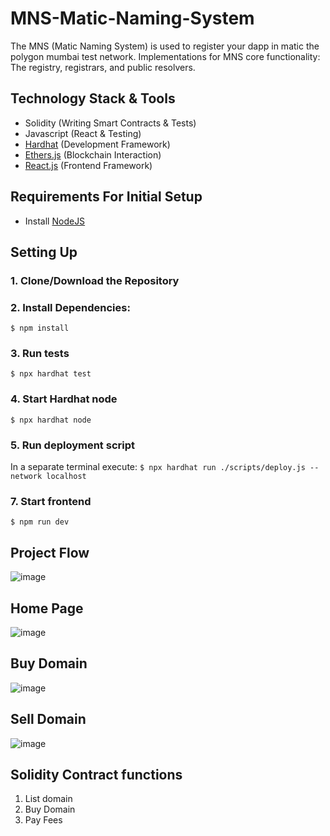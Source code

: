# MNS-Matic-Naming-System
The MNS (Matic Naming System) is used to register your dapp in matic the polygon mumbai test network. Implementations for MNS core functionality: The registry, registrars, and public resolvers.

## Technology Stack & Tools

- Solidity (Writing Smart Contracts & Tests)
- Javascript (React & Testing)
- [Hardhat](https://hardhat.org/) (Development Framework)
- [Ethers.js](https://docs.ethers.io/v5/) (Blockchain Interaction)
- [React.js](https://reactjs.org/) (Frontend Framework)

## Requirements For Initial Setup
- Install [NodeJS](https://nodejs.org/en/)

## Setting Up
### 1. Clone/Download the Repository

### 2. Install Dependencies:
`$ npm install`

### 3. Run tests
`$ npx hardhat test`

### 4. Start Hardhat node
`$ npx hardhat node`

### 5. Run deployment script
In a separate terminal execute:
`$ npx hardhat run ./scripts/deploy.js --network localhost`

### 7. Start frontend
`$ npm run dev`

## Project Flow
![image](https://user-images.githubusercontent.com/88650559/210251835-c38d6d36-c206-4bbd-be5b-d118fd487958.png)

## Home Page
![image](https://user-images.githubusercontent.com/88650559/212527479-319e977f-3524-456f-af43-9996132f165a.png)
## Buy Domain
![image](https://user-images.githubusercontent.com/88650559/212527490-e903083c-c86b-446a-87b0-bd7ce773e793.png)
## Sell Domain 
![image](https://user-images.githubusercontent.com/88650559/212527504-2c420e2c-c5f0-4555-ad5d-a2d80151471b.png)

## Solidity Contract functions
1. List domain
2. Buy Domain
3. Pay Fees


